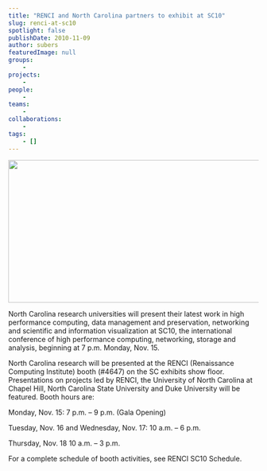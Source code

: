 ```yaml
---
title: "RENCI and North Carolina partners to exhibit at SC10"
slug: renci-at-sc10
spotlight: false
publishDate: 2010-11-09
author: subers
featuredImage: null
groups:
    - 
projects:
    - 
people:
    - 
teams: 
    - 
collaborations:
    - 
tags:
    - []
---
```

<a href="http://www.renci.org/wp-content/uploads/2010/11/SC10-New-Orleans1.jpg"><img class="alignnone size-full wp-image-6483" title="SC10-New-Orleans" src="http://www.renci.org/wp-content/uploads/2010/11/SC10-New-Orleans1.jpg" alt="" width="630" height="287" /></a>

North Carolina research universities will present their latest work in high performance computing, data management and preservation, networking and scientific and information visualization at SC10, the international conference of high performance computing, networking, storage and analysis, beginning at 7 p.m. Monday, Nov. 15.  <!--more-->

North Carolina research will be presented at the RENCI (Renaissance Computing Institute) booth (#4647) on the SC exhibits show floor.  Presentations on projects led by RENCI, the University of North Carolina at Chapel Hill, North Carolina State University and Duke University will be featured. Booth hours are:

Monday, Nov. 15: 7 p.m. – 9 p.m. (Gala Opening)

Tuesday, Nov. 16 and Wednesday, Nov. 17: 10 a.m. – 6 p.m.

Thursday, Nov. 18 10 a.m. – 3 p.m.

For a complete schedule of booth activities, see RENCI SC10 Schedule.
